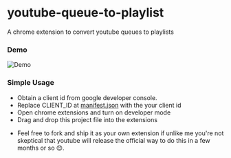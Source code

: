 # youtube-queue-to-playlist

A chrome extension to convert youtube queues to playlists

### Demo

![Demo](./demo.gif)

### Simple Usage

- Obtain a client id from google developer console.
- Replace CLIENT_ID at [manifest.json](https://github.com/jestrux/youtube-queue-to-playlist/blob/aeede32e3110c0560d18b79193cddb28ffffcffd/manifest.json#L23) with the your client id
- Open chrome extensions and turn on developer mode
- Drag and drop this project file into the extensions

* Feel free to fork and ship it as your own extension if unlike me you're not skeptical that youtube will release the official way to do this in a few months or so 😊.